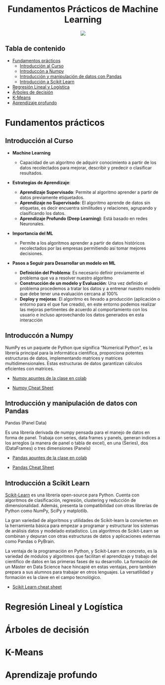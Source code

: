 <div align="center">
    <h1>Fundamentos Prácticos de Machine Learning</h1>
    <img src="https://imgur.com/mMOJlOo.png" width="">
</div>

## Tabla de contenido

- [Fundamentos prácticos](#fundamentos-prácticos)
  - [Introducción al Curso](#introducción-al-curso)
  - [Introduccón a Numpy](#introduccón-a-numpy)
  - [Introducción y manipulación de datos con Pandas](#introducción-y-manipulación-de-datos-con-pandas)
  - [Introducción a Scikit Learn](#introducción-a-scikit-learn)
- [Regresión Lineal y Logística](#regresión-lineal-y-logística)
- [Árboles de decisión](#árboles-de-decisión)
- [K-Means](#k-means)
- [Aprendizaje profundo](#aprendizaje-profundo)

# Fundamentos prácticos

## Introducción al Curso

- **Machine Learning**
  - Capacidad de un algoritmo de adquirir conocimiento a partir de los datos recolectados para mejorar, describir y predecir o clasificar resultados.

- **Estrategias de Aprendizaje**:
  - **Aprendizaje Supervisado**: Permite al algoritmo aprender a partir de datos previamente etiquetados.
  - **Aprendizaje no Supervisado**: El algoritmo aprende de datos sin etiquetas, es decir encuentra similitudes y relaciones, agrupando y clasificando los datos.
  - **Aprendizaje Profundo (Deep Learning)**: Está basado en redes Neuronales.

- **Importancia del ML**
  - Permite a los algoritmos aprender a partir de datos históricos recolectados por las empresas permitiendo así tomar mejores decisiones.

- **Pasos a Seguir para Desarrollar un modelo en ML**
  - **Definición del Problema**: Es necesario definir previamente el problema que va a resolver nuestro algoritmo
  - **Construcción de un modelo y Evaluación**: Una vez definido el problema procedemos a tratar los datos y a entrenar nuestro modelo que debe tener una evaluación cercana al 100%
  - **Deploy y mejoras**: El algoritmo es llevado a producción (aplicación o entorno para el que fue creado), en este entorno podemos realizar las mejoras pertinentes de acuerdo al comportamiento con los usuario e incluso aprovechando los datos generados en esta interacción

## Introduccón a Numpy

NumPy es un paquete de Python que significa “Numerical Python”, es la librería principal para la informática científica, proporciona potentes estructuras de datos, implementando matrices y matrices multidimensionales. Estas estructuras de datos garantizan cálculos eficientes con matrices.

- [Numpy apuntes de la clase en colab](1.fundamentos-practicos/numpy.ipynb)

- [Numpy Cheat Sheet](https://s3.amazonaws.com/assets.datacamp.com/blog_assets/Numpy_Python_Cheat_Sheet.pdf)

## Introducción y manipulación de datos con Pandas

Pandas (Panel Data)

Es una librería derivada de numpy pensada para el manejo de datos en forma de panel. Trabaja con series, data frames y panels, generan indices a los arreglos (a manera de panel o tabla de excel), en una (Series), dos (DataFrames) o tres dimensiones (Panels)

- [Pandas apuntes de la clase en colab](1.fundamentos-practicos/pandas.ipynb)

- [Pandas Cheat Sheet](http://datacamp-community-prod.s3.amazonaws.com/dbed353d-2757-4617-8206-8767ab379ab3)

## Introducción a Scikit Learn

[Scikit-Learn](https://scikit-learn.org/stable/) es una librería open-source para Python. Cuenta con algoritmos de clasificación, regresión, clustering y reducción de dimensionalidad. Además, presenta la compatibilidad con otras librerías de Python como NumPy, SciPy y matplotlib.

La gran variedad de algoritmos y utilidades de Scikit-learn la convierten en la herramienta básica para empezar a programar y estructurar los sistemas de análisis datos y modelado estadístico. Los algoritmos de Scikit-Learn se combinan y depuran con otras estructuras de datos y aplicaciones externas como Pandas o PyBrain.

La ventaja de la programación en Python, y Scikit-Learn en concreto, es la variedad de módulos y algoritmos que facilitan el aprendizaje y trabajo del científico de datos en las primeras fases de su desarrollo. La formación de un Máster en Data Science hace hincapié en estas ventajas, pero también prepara a sus alumnos para trabajar en otros lenguajes. La versatilidad y formación es la clave en el campo tecnológico.

- [Scikit Learn cheat sheet](https://s3.amazonaws.com/assets.datacamp.com/blog_assets/Scikit_Learn_Cheat_Sheet_Python.pdf)

# Regresión Lineal y Logística

# Árboles de decisión

# K-Means

# Aprendizaje profundo

